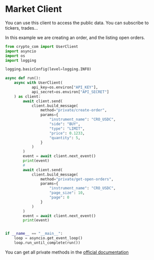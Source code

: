 # Market Client

You can use this client to access the public data. You can subscribe to tickers, trades...

In this example we are creating an order, and the listing open orders.

```python
from crypto_com import UserClient
import asyncio
import os
import logging

logging.basicConfig(level=logging.INFO)

async def run():
    async with UserClient(
            api_key=os.environ["API_KEY"],
            api_secret=os.environ["API_SECRET"]
    ) as client:
        await client.send(
            client.build_message(
                method="private/create-order",
                params={
                    "instrument_name": "CRO_USDC",
                    "side": "BUY",
                    "type": "LIMIT",
                    "price": 0.1233,
                    "quantity": 5,
                }
            )
        )
        event = await client.next_event()
        print(event)
        #
        await client.send(
            client.build_message(
                method="private/get-open-orders",
                params={
                    "instrument_name": "CRO_USDC",
                    "page_size": 10,
                    "page": 0
                }
            )
        )
        event = await client.next_event()
        print(event)


if __name__ == "__main__":
    loop = asyncio.get_event_loop()
    loop.run_until_complete(run())

```
You can get all private methods in the [official documentation](https://exchange-docs.crypto.com/spot/index.html#websocket-subscriptions)